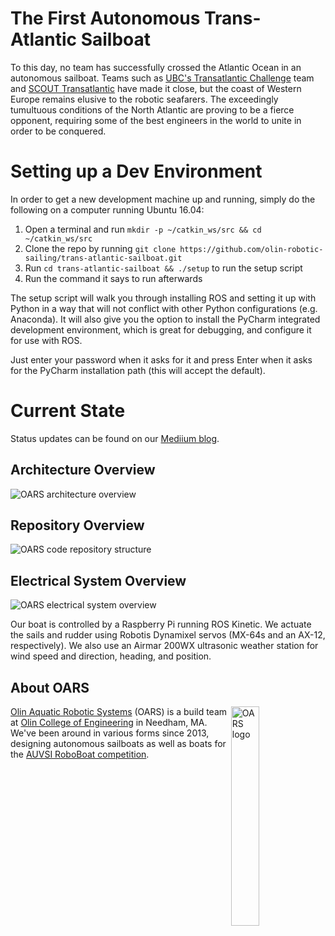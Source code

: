 # The First Autonomous Trans-Atlantic Sailboat

To this day, no team has successfully crossed the Atlantic Ocean in an autonomous sailboat. Teams such as
[UBC's Transatlantic Challenge](http://ubctransat.com/) team and [SCOUT Transatlantic](http://gotransat.com/) have made
it close, but the coast of Western Europe remains elusive to the robotic seafarers. The exceedingly tumultuous
conditions of the North Atlantic are proving to be a fierce opponent, requiring some of the best engineers in the world
to unite in order to be conquered.

# Setting up a Dev Environment

In order to get a new development machine up and running, simply do the following
on a computer running Ubuntu 16.04:

  1) Open a terminal and run `mkdir -p ~/catkin_ws/src && cd ~/catkin_ws/src`
  2) Clone the repo by running `git clone https://github.com/olin-robotic-sailing/trans-atlantic-sailboat.git`
  3) Run `cd trans-atlantic-sailboat && ./setup` to run the setup script
  4) Run the command it says to run afterwards

The setup script will walk you through installing ROS and setting it up with Python
in a way that will not conflict with other Python configurations (e.g. Anaconda).
It will also give you the option to install the PyCharm integrated development
environment, which is great for debugging, and configure it for use with ROS.

Just enter your password when it asks for it and press Enter when it asks for the
PyCharm installation path (this will accept the default).

# Current State

Status updates can be found on our [Mediium blog](http://medium.com/oars).

## Architecture Overview

![OARS architecture overview](https://imgur.com/zAlyEsM.png)

## Repository Overview

![OARS code repository structure](https://imgur.com/52Hw9D2.png)

## Electrical System Overview

![OARS electrical system overview](https://imgur.com/eauzcEs.png)

Our boat is controlled by a Raspberry Pi running ROS Kinetic. We actuate the sails and rudder using Robotis Dynamixel
servos (MX-64s and an AX-12, respectively). We also use an Airmar 200WX ultrasonic weather station for wind speed and
direction, heading, and position.

## About OARS
<img src="https://imgur.com/Y1towMB.png" alt="OARS logo" width="30%" align="right">

[Olin Aquatic Robotic Systems](https://www.olinaquabots.com/) (OARS) is a build team at [Olin College of Engineering](http://www.olin.edu/)
in Needham, MA. We've been around in various forms since 2013, designing autonomous sailboats as well as boats for the
[AUVSI RoboBoat competition](http://www.robonation.org/competition/roboboat).
